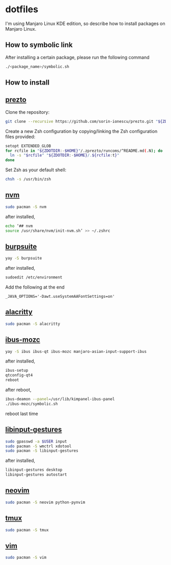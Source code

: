 # dotfiles

I'm using Manjaro Linux KDE edition, so describe how to install packages on Manjaro Linux.

## **How to symbolic link**

After installing a certain package, please run the following command

```bash
./<package_name>/symbolic.sh
```

## **How to install**

## [prezto](https://github.com/sorin-ionescu/prezto)

Clone the repository:

```bash
git clone --recursive https://github.com/sorin-ionescu/prezto.git "${ZDOTDIR:-$HOME}/.zprezto"
```

Create a new Zsh configuration by copying/linking the Zsh configuration files provided:

```bash
setopt EXTENDED_GLOB
for rcfile in "${ZDOTDIR:-$HOME}"/.zprezto/runcoms/^README.md(.N); do
  ln -s "$rcfile" "${ZDOTDIR:-$HOME}/.${rcfile:t}"
done
```

Set Zsh as your default shell:

```bash
chsh -s /usr/bin/zsh
```

## [nvm](https://github.com/nvm-sh/nvm)

```bash
sudo pacman -S nvm
```

after installed,

```bash
echo ‘## nvm
source /usr/share/nvm/init-nvm.sh’ >> ~/.zshrc
```

## [burpsuite](https://portswigger.net/burp)

```bash
yay -S burpsuite
```

after installed,

```bash
sudoedit /etc/environment
```

Add the following at the end

```/etc/environment
_JAVA_OPTIONS='-Dawt.useSystemAAFontSettings=on'
```

## [alacritty](https://github.com/alacritty/alacritty)

```bash
sudo pacman -S alacritty
```

## [ibus-mozc](https://wiki.archlinux.jp/index.php/IBus)

```bash
yay -S ibus ibus-qt ibus-mozc manjaro-asian-input-support-ibus
```

after installed,

```bash
ibus-setup
qtconfig-qt4
reboot
```

after reboot,

```bash
ibus-deamon --panel=/usr/lib/kimpanel-ibus-panel
./ibus-mozc/symbolic.sh
```

reboot last time

## [libinput-gestures](https://github.com/bulletmark/libinput-gestures)

```bash
sudo gpasswd -a $USER input
sudo pacman -S wmctrl xdotool
sudo pacman -S libinput-gestures
```

after installed,

```bash
libinput-gestures desktop
libinput-gestures autostart
```

## [neovim](https://github.com/neovim/neovim)

```bash
sudo pacman -S neovim python-pynvim
```

## [tmux](https://github.com/tmux/tmux)

```bash
sudo pacman -S tmux
```

## [vim](https://github.com/vim/vim)

```bash
sudo pacman -S vim
```
